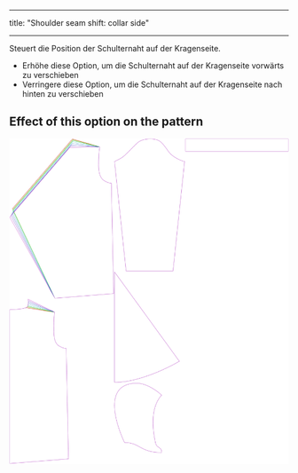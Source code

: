 - - -
title: "Shoulder seam shift: collar side"
- - -

Steuert die Position der Schulternaht auf der Kragenseite.

- Erhöhe diese Option, um die Schulternaht auf der Kragenseite vorwärts zu verschieben
- Verringere diese Option, um die Schulternaht auf der Kragenseite nach hinten zu verschieben

## Effect of this option on the pattern

![This image shows the effect of this option by superimposing several variants that have a different value for this option](yuri_s3collar_sample.svg "Effect of this option on the pattern")
